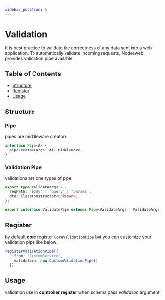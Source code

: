 ```yaml
---
sidebar_position: 5
---
```


# Validation
It is best practice to validate the correctness of any data sent into a web application. To automatically validate incoming requests, Nodeeweb provides validation pipe available

## Table of Contents

- [Structure](#structure)
- [Register](#register)
- [Usage](#usage)

## Structure

### Pipe
pipes are middleware creators
```ts
interface Pipe<A> {
  pipeCreator(args: A): MiddleWare;
}
```

### Validation Pipe 
validations are one types of pipe
```ts
export type ValidateArgs = {
  reqPath: 'body' | 'query' | 'params';
  dto: ClassConstructor<unknown>;
};

export interface ValidatePipe extends Pipe<ValidateArgs | ValidateArgs[]> {}
```

## Register
by default **core** register `CoreValidationPipe` but you can customize your validation pipe like below:
```ts
registerValidationPipe({
    from: 'CustomService',
    validation: new CustomValidationPipe(),
  })
```

## Usage
validation use in **controller register** when schema pass *validation* argument